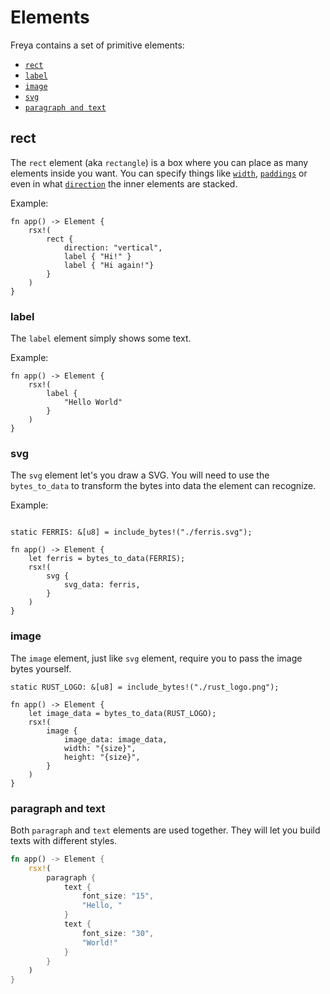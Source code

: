 # Elements

Freya contains a set of primitive elements:

- [`rect`](#rect)
- [`label`](#label)
- [`image`](#image)
- [`svg`](#svg)
- [`paragraph and text`](#paragraph-and-text-and-text)

## rect

The `rect` element (aka `rectangle`) is a box where you can place as many elements inside you want.
You can specify things like [`width`](/guides/layout.html#width), [`paddings`](/guides/layout.html#padding) or even in what [`direction`](/guides/layout.html#direction) the inner elements are stacked.

Example:

```rust, no_run
fn app() -> Element {
    rsx!(
        rect {
            direction: "vertical",
            label { "Hi!" }
            label { "Hi again!"}
        }
    )
}
```

### label

The `label` element simply shows some text.

Example:

```rust, no_run
fn app() -> Element {
    rsx!(
        label {
            "Hello World"
        }
    )
}
```

### svg

The `svg` element let's you draw a SVG. You will need to use the `bytes_to_data` to transform the bytes into data the element can recognize.

Example:

```rust, no_run

static FERRIS: &[u8] = include_bytes!("./ferris.svg");

fn app() -> Element {
    let ferris = bytes_to_data(FERRIS);
    rsx!(
        svg {
            svg_data: ferris,
        }
    )
}
```

### image

The `image` element, just like `svg` element, require you to pass the image bytes yourself.

```rust, no_run
static RUST_LOGO: &[u8] = include_bytes!("./rust_logo.png");

fn app() -> Element {
    let image_data = bytes_to_data(RUST_LOGO);
    rsx!(
        image {
            image_data: image_data,
            width: "{size}",
            height: "{size}",
        }
    )
}
```

### paragraph and text

Both `paragraph` and `text` elements are used together. They will let you build texts with different styles.

``` rust
fn app() -> Element {
    rsx!(
        paragraph {
            text {
                font_size: "15",
                "Hello, "
            }
            text {
                font_size: "30",
                "World!"
            }
        }
    )
}
```

